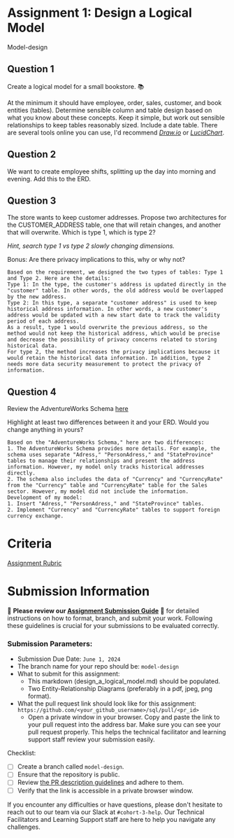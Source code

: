 # Assignment 1: Design a Logical Model

Model-design
## Question 1
Create a logical model for a small bookstore. 📚

At the minimum it should have employee, order, sales, customer, and book entities (tables). Determine sensible column and table design based on what you know about these concepts. Keep it simple, but work out sensible relationships to keep tables reasonably sized. Include a date table. There are several tools online you can use, I'd recommend [_Draw.io_](https://www.drawio.com/) or [_LucidChart_](https://www.lucidchart.com/pages/).


## Question 2
We want to create employee shifts, splitting up the day into morning and evening. Add this to the ERD.

## Question 3
The store wants to keep customer addresses. Propose two architectures for the CUSTOMER_ADDRESS table, one that will retain changes, and another that will overwrite. Which is type 1, which is type 2?

_Hint, search type 1 vs type 2 slowly changing dimensions._

Bonus: Are there privacy implications to this, why or why not?
```
Based on the requirement, we designed the two types of tables: Type 1 and Type 2. Here are the details:
Type 1: In the type, the customer's address is updated directly in the "customer" table. In other words, the old address would be overlapped by the new address.
Type 2: In this type, a separate "customer address" is used to keep historical address information. In other words, a new customer's address would be updated with a new start date to track the validity period of each address.
As a result, type 1 would overwrite the previous address, so the method would not keep the historical address, which would be precise and decrease the possibility of privacy concerns related to storing historical data.
For type 2, the method increases the privacy implications because it would retain the historical data information. In addition, type 2 needs more data security measurement to protect the privacy of information.
```


## Question 4
Review the AdventureWorks Schema [here](https://i.stack.imgur.com/LMu4W.gif)


Highlight at least two differences between it and your ERD. Would you change anything in yours?
```
Based on the "AdventureWorks Schema," here are two differences:
1. The AdventureWorks Schema provides more details. For example, the schema uses separate "Adress," "PersonAdress," and "StateProvince" tables to manage their relationships and present the address information. However, my model only tracks historical addresses directly.
2. The schema also includes the data of "Currency" and "CurrencyRate" from the "Currency" table and "CurrencyRate" table for the Sales sector. However, my model did not include the information.
Development of my model:
1. Insert "Adress," "PersonAdress," and "StateProvince" tables.
2. Implement "Currency" and "CurrencyRate" tables to support foreign currency exchange.
```
# Criteria

[Assignment Rubric](./assignment_rubric.md)

# Submission Information

🚨 **Please review our [Assignment Submission Guide](https://github.com/UofT-DSI/onboarding/blob/main/onboarding_documents/submissions.md)** 🚨 for detailed instructions on how to format, branch, and submit your work. Following these guidelines is crucial for your submissions to be evaluated correctly.

### Submission Parameters:
* Submission Due Date: `June 1, 2024`
* The branch name for your repo should be: `model-design`
* What to submit for this assignment:
    * This markdown (design_a_logical_model.md) should be populated.
    * Two Entity-Relationship Diagrams (preferably in a pdf, jpeg, png format).
* What the pull request link should look like for this assignment: `https://github.com/<your_github_username>/sql/pull/<pr_id>`
    * Open a private window in your browser. Copy and paste the link to your pull request into the address bar. Make sure you can see your pull request properly. This helps the technical facilitator and learning support staff review your submission easily.

Checklist:
- [ ] Create a branch called `model-design`.
- [ ] Ensure that the repository is public.
- [ ] Review [the PR description guidelines](https://github.com/UofT-DSI/onboarding/blob/main/onboarding_documents/submissions.md#guidelines-for-pull-request-descriptions) and adhere to them.
- [ ] Verify that the link is accessible in a private browser window.

If you encounter any difficulties or have questions, please don't hesitate to reach out to our team via our Slack at `#cohort-3-help`. Our Technical Facilitators and Learning Support staff are here to help you navigate any challenges.
